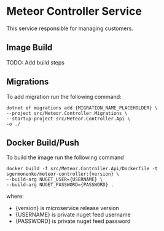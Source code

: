 ﻿# Meteor Controller Service

This service responsible for managing customers.

## Image Build

TODO: Add build steps

## Migrations

To add migration run the following command:
```shell
dotnet ef migrations add {MIGRATION_NAME_PLACEHOLDER} \
--project src/Meteor.Controller.Migrations \
--startup-project src/Meteor.Controller.Api \
-o ./
```

## Docker Build/Push

To build the image run the following command
```shell
docker build -f src/Meteor.Controller.Api/Dockerfile -t sgermonenko/meteor-controller:{version} \
--build-arg NUGET_USER={USERNAME} \ 
--build-arg NUGET_PASSWORD={PASSWORD} .
```
where:
- {version} is microservice release version
- {USERNAME} is private nuget feed username
- {PASSWORD} is private nuget feed password
